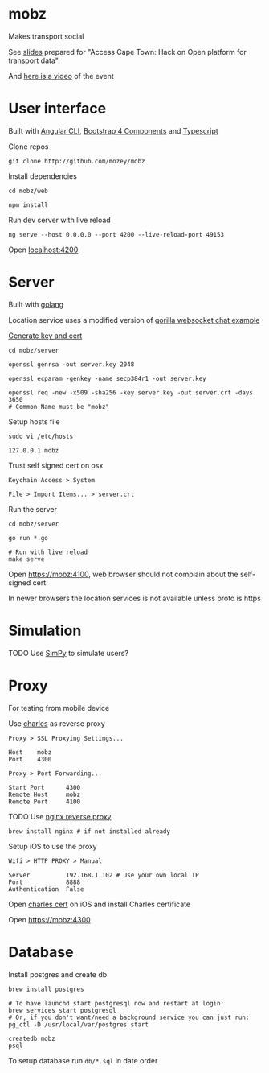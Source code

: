 # mobz

Makes transport social

See [slides](https://docs.google.com/presentation/d/15UZS_MdcvEklibB5Yn_NOAJB_8mPAa-fHs8vFU87ljk/edit) 
prepared for "Access Cape Town: Hack on Open platform for transport data".

And [here is a video](https://www.youtube.com/watch?v=rtW-cYF-tqY) of the event


# User interface

Built with [Angular CLI](https://github.com/angular/angular-cli),
[Bootstrap 4 Components](https://ng-bootstrap.github.io/#/home)
and [Typescript](https://www.typescriptlang.org/)

Clone repos

    git clone http://github.com/mozey/mobz
    
Install dependencies

    cd mobz/web
    
    npm install
    
Run dev server with live reload
    
    ng serve --host 0.0.0.0 --port 4200 --live-reload-port 49153
    
Open [localhost:4200](localhost:4200)


# Server

Built with [golang](https://golang.org/) 

Location service uses a modified version of 
[gorilla websocket chat example](https://github.com/gorilla/websocket/tree/master/examples/chat) 

[Generate key and cert](https://gist.github.com/denji/12b3a568f092ab951456)

    cd mobz/server
    
    openssl genrsa -out server.key 2048
    
    openssl ecparam -genkey -name secp384r1 -out server.key
    
    openssl req -new -x509 -sha256 -key server.key -out server.crt -days 3650
    # Common Name must be "mobz"
    
Setup hosts file
    
    sudo vi /etc/hosts
    
    127.0.0.1 mobz
    
Trust self signed cert on osx

    Keychain Access > System
    
    File > Import Items... > server.crt

Run the server 

    cd mobz/server
    
    go run *.go
    
    # Run with live reload
    make serve

Open [https://mobz:4100](https://mobz:4100),
web browser should not complain about the self-signed cert

In newer browsers the location services is not available unless proto is https 


# Simulation

TODO Use [SimPy](https://simpy.readthedocs.io/en/latest/) to simulate users?


# Proxy

For testing from mobile device

Use [charles](https://www.charlesproxy.com) as reverse proxy

    Proxy > SSL Proxying Settings...
    
    Host    mobz
    Port    4300
    
    Proxy > Port Forwarding...
    
    Start Port      4300
    Remote Host     mobz
    Remote Port     4100

TODO Use [nginx reverse proxy](https://www.nginx.com/resources/glossary/reverse-proxy-server/)

    brew install nginx # if not installed already

Setup iOS to use the proxy

    Wifi > HTTP PROXY > Manual
    
    Server          192.168.1.102 # Use your own local IP
    Port            8888
    Authentication  False

Open [charles cert](http://www.charlesproxy.com/getssl) on iOS 
and install Charles certificate

Open [https://mobz:4300](https://mobz:4300)


# Database

Install postgres and create db

    brew install postgres
    
    # To have launchd start postgresql now and restart at login:
    brew services start postgresql
    # Or, if you don't want/need a background service you can just run:
    pg_ctl -D /usr/local/var/postgres start
    
    createdb mobz
    psql
    
To setup database run `db/*.sql` in date order


